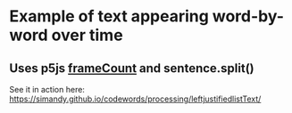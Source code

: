 # Example of text appearing word-by-word over time
## Uses p5js [frameCount](https://p5js.org/reference/#/p5/frameCount) and sentence.split()
See it in action here: https://simandy.github.io/codewords/processing/leftjustifiedlistText/

